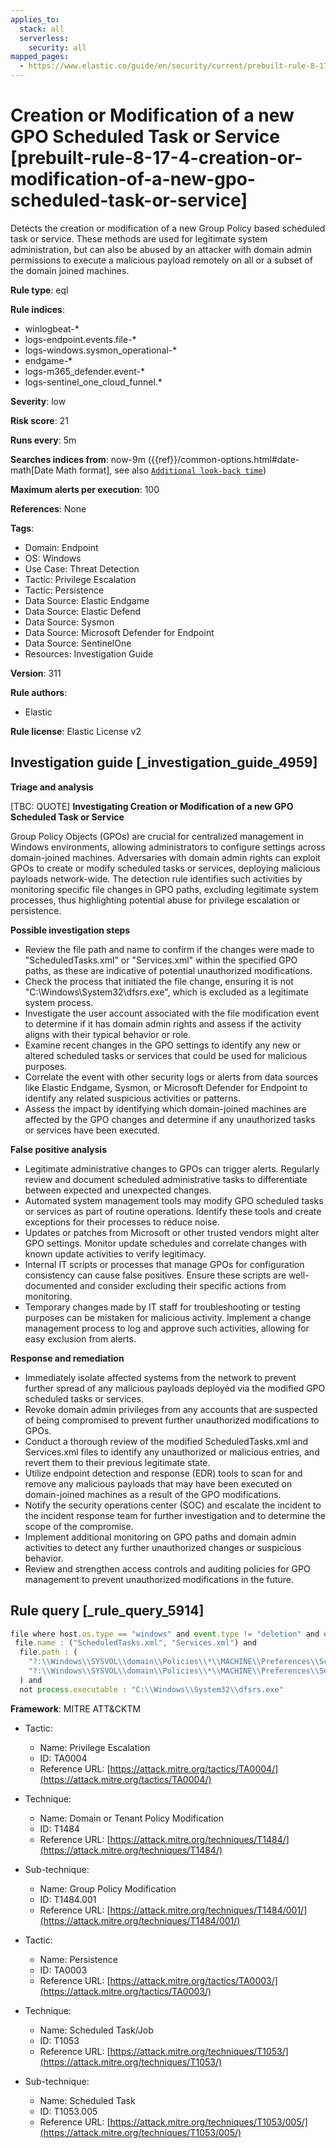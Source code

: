 ```yaml
---
applies_to:
  stack: all
  serverless:
    security: all
mapped_pages:
  - https://www.elastic.co/guide/en/security/current/prebuilt-rule-8-17-4-creation-or-modification-of-a-new-gpo-scheduled-task-or-service.html
---
```


# Creation or Modification of a new GPO Scheduled Task or Service [prebuilt-rule-8-17-4-creation-or-modification-of-a-new-gpo-scheduled-task-or-service]

Detects the creation or modification of a new Group Policy based scheduled task or service. These methods are used for legitimate system administration, but can also be abused by an attacker with domain admin permissions to execute a malicious payload remotely on all or a subset of the domain joined machines.

**Rule type**: eql

**Rule indices**:

* winlogbeat-*
* logs-endpoint.events.file-*
* logs-windows.sysmon_operational-*
* endgame-*
* logs-m365_defender.event-*
* logs-sentinel_one_cloud_funnel.*

**Severity**: low

**Risk score**: 21

**Runs every**: 5m

**Searches indices from**: now-9m ({{ref}}/common-options.html#date-math[Date Math format], see also [`Additional look-back time`](docs-content://solutions/security/detect-and-alert/create-detection-rule.md#rule-schedule))

**Maximum alerts per execution**: 100

**References**: None

**Tags**:

* Domain: Endpoint
* OS: Windows
* Use Case: Threat Detection
* Tactic: Privilege Escalation
* Tactic: Persistence
* Data Source: Elastic Endgame
* Data Source: Elastic Defend
* Data Source: Sysmon
* Data Source: Microsoft Defender for Endpoint
* Data Source: SentinelOne
* Resources: Investigation Guide

**Version**: 311

**Rule authors**:

* Elastic

**Rule license**: Elastic License v2

## Investigation guide [_investigation_guide_4959]

**Triage and analysis**

[TBC: QUOTE]
**Investigating Creation or Modification of a new GPO Scheduled Task or Service**

Group Policy Objects (GPOs) are crucial for centralized management in Windows environments, allowing administrators to configure settings across domain-joined machines. Adversaries with domain admin rights can exploit GPOs to create or modify scheduled tasks or services, deploying malicious payloads network-wide. The detection rule identifies such activities by monitoring specific file changes in GPO paths, excluding legitimate system processes, thus highlighting potential abuse for privilege escalation or persistence.

**Possible investigation steps**

* Review the file path and name to confirm if the changes were made to "ScheduledTasks.xml" or "Services.xml" within the specified GPO paths, as these are indicative of potential unauthorized modifications.
* Check the process that initiated the file change, ensuring it is not "C:\\Windows\\System32\\dfsrs.exe", which is excluded as a legitimate system process.
* Investigate the user account associated with the file modification event to determine if it has domain admin rights and assess if the activity aligns with their typical behavior or role.
* Examine recent changes in the GPO settings to identify any new or altered scheduled tasks or services that could be used for malicious purposes.
* Correlate the event with other security logs or alerts from data sources like Elastic Endgame, Sysmon, or Microsoft Defender for Endpoint to identify any related suspicious activities or patterns.
* Assess the impact by identifying which domain-joined machines are affected by the GPO changes and determine if any unauthorized tasks or services have been executed.

**False positive analysis**

* Legitimate administrative changes to GPOs can trigger alerts. Regularly review and document scheduled administrative tasks to differentiate between expected and unexpected changes.
* Automated system management tools may modify GPO scheduled tasks or services as part of routine operations. Identify these tools and create exceptions for their processes to reduce noise.
* Updates or patches from Microsoft or other trusted vendors might alter GPO settings. Monitor update schedules and correlate changes with known update activities to verify legitimacy.
* Internal IT scripts or processes that manage GPOs for configuration consistency can cause false positives. Ensure these scripts are well-documented and consider excluding their specific actions from monitoring.
* Temporary changes made by IT staff for troubleshooting or testing purposes can be mistaken for malicious activity. Implement a change management process to log and approve such activities, allowing for easy exclusion from alerts.

**Response and remediation**

* Immediately isolate affected systems from the network to prevent further spread of any malicious payloads deployed via the modified GPO scheduled tasks or services.
* Revoke domain admin privileges from any accounts that are suspected of being compromised to prevent further unauthorized modifications to GPOs.
* Conduct a thorough review of the modified ScheduledTasks.xml and Services.xml files to identify any unauthorized or malicious entries, and revert them to their previous legitimate state.
* Utilize endpoint detection and response (EDR) tools to scan for and remove any malicious payloads that may have been executed on domain-joined machines as a result of the GPO modifications.
* Notify the security operations center (SOC) and escalate the incident to the incident response team for further investigation and to determine the scope of the compromise.
* Implement additional monitoring on GPO paths and domain admin activities to detect any further unauthorized changes or suspicious behavior.
* Review and strengthen access controls and auditing policies for GPO management to prevent unauthorized modifications in the future.


## Rule query [_rule_query_5914]

```js
file where host.os.type == "windows" and event.type != "deletion" and event.action != "open" and
 file.name : ("ScheduledTasks.xml", "Services.xml") and
  file.path : (
    "?:\\Windows\\SYSVOL\\domain\\Policies\\*\\MACHINE\\Preferences\\ScheduledTasks\\ScheduledTasks.xml",
    "?:\\Windows\\SYSVOL\\domain\\Policies\\*\\MACHINE\\Preferences\\Services\\Services.xml"
  ) and
  not process.executable : "C:\\Windows\\System32\\dfsrs.exe"
```

**Framework**: MITRE ATT&CKTM

* Tactic:

    * Name: Privilege Escalation
    * ID: TA0004
    * Reference URL: [https://attack.mitre.org/tactics/TA0004/](https://attack.mitre.org/tactics/TA0004/)

* Technique:

    * Name: Domain or Tenant Policy Modification
    * ID: T1484
    * Reference URL: [https://attack.mitre.org/techniques/T1484/](https://attack.mitre.org/techniques/T1484/)

* Sub-technique:

    * Name: Group Policy Modification
    * ID: T1484.001
    * Reference URL: [https://attack.mitre.org/techniques/T1484/001/](https://attack.mitre.org/techniques/T1484/001/)

* Tactic:

    * Name: Persistence
    * ID: TA0003
    * Reference URL: [https://attack.mitre.org/tactics/TA0003/](https://attack.mitre.org/tactics/TA0003/)

* Technique:

    * Name: Scheduled Task/Job
    * ID: T1053
    * Reference URL: [https://attack.mitre.org/techniques/T1053/](https://attack.mitre.org/techniques/T1053/)

* Sub-technique:

    * Name: Scheduled Task
    * ID: T1053.005
    * Reference URL: [https://attack.mitre.org/techniques/T1053/005/](https://attack.mitre.org/techniques/T1053/005/)




